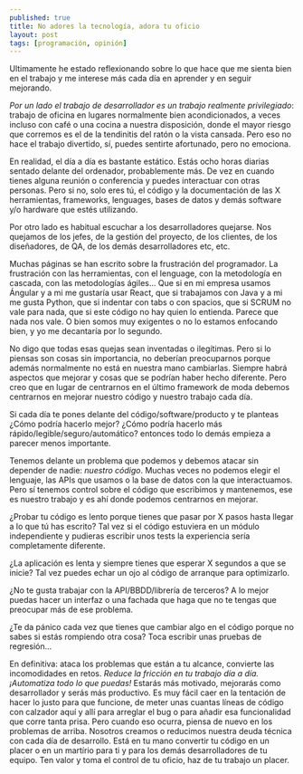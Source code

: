 ```yaml
---
published: true
title: No adores la tecnología, adora tu oficio
layout: post
tags: [programación, opinión] 
---
```


Ultimamente he estado reflexionando sobre lo que hace que me sienta bien en el trabajo y me interese más cada día en aprender y en seguir mejorando.

*Por un lado el trabajo de desarrollador es un trabajo realmente privilegiado*: trabajo de oficina en lugares normalmente bien acondicionados, a veces incluso con café o una cocina a nuestra disposición, donde el mayor riesgo que corremos es el de la tendinitis del ratón o la vista cansada. Pero eso no hace el trabajo divertido, sí, puedes sentirte afortunado, pero no emociona.

En realidad, el día a día es bastante estático. Estás ocho horas diarias sentado delante del ordenador, probablemente más. De vez en cuando tienes alguna reunión o conferencia y puedes interactuar con otras personas. Pero si no, solo eres tú, el código y la documentación de las X herramientas, frameworks, lenguages, bases de datos y demás software y/o hardware que estés utilizando.

Por otro lado es habitual escuchar a los desarrolladores quejarse. Nos quejamos de los jefes, de la gestión del proyecto, de los clientes, de los diseñadores, de QA, de los demás desarrolladores etc, etc.

Muchas páginas se han escrito sobre la frustración del programador. La frustración con las herramientas, con el lenguage, con la metodología en cascada, con las metodologías ágiles... Que si en mi empresa usamos Ángular y a mi me gustaría usar React, que si trabajamos con Java y a mi me gusta Python, que si indentar con tabs o con spacios, que si SCRUM no vale para nada, que si este código no hay quien lo entienda. Parece que nada nos vale. O bien somos muy exigentes o no lo estamos enfocando bien, y yo me decantaría por lo segundo.

No digo que todas esas quejas sean inventadas o ilegítimas. Pero si lo piensas son cosas sin importancia, no deberían preocuparnos porque además normalmente no está en nuestra mano cambiarlas. Siempre habrá aspectos que mejorar y cosas que se podrían haber hecho diferente. Pero creo que en lugar de centrarnos en el último framework de moda debemos centrarnos en mejorar nuestro código y nuestro trabajo cada día.

Si cada día te pones delante del código/software/producto y te planteas ¿Cómo podría hacerlo mejor? ¿Cómo podría hacerlo más rápido/legible/seguro/automático? entonces todo lo demás empieza a parecer menos importante. 

Tenemos delante un problema que podemos y debemos atacar sin depender de nadie: *nuestro código*. Muchas veces no podemos elegir el lenguaje, las APIs que usamos o la base de datos con la que interactuamos. Pero sí tenemos control sobre el código que escribimos y mantenemos, ese es nuestro trabajo y es ahí donde podemos centrarnos en mejorar. 

¿Probar tu código es lento porque tienes que pasar por X pasos hasta llegar a lo que tú has escrito? Tal vez si el código estuviera en un módulo independiente y pudieras escribir unos tests la experiencia sería completamente diferente. 

¿La aplicación es lenta y siempre tienes que esperar X segundos a que se inicie? Tal vez puedes echar un ojo al código de arranque para optimizarlo. 

¿No te gusta trabajar con la API/BBDD/librería de terceros? A lo mejor puedas hacer un interfaz o una fachada que haga que no te tengas que preocupar más de ese problema. 

¿Te da pánico cada vez que tienes que cambiar algo en el código porque no sabes si estás rompiendo otra cosa? Toca escribir unas pruebas de regresión...

En definitiva: ataca los problemas que están a tu alcance, convierte las incomodidades en retos. *Reduce la fricción en tu trabajo día a día. ¡Automatiza todo lo que puedas!* Estarás más motivado, mejorarás como desarrollador y serás más productivo. Es muy fácil caer en la tentación de hacer lo justo para que funcione, de meter unas cuantas líneas de código con calzador aquí y allí para arreglar el bug o para añadir esa funcionalidad que corre tanta prisa. Pero cuando eso ocurra, piensa de nuevo en los problemas de arriba. Nosotros creamos o reducimos nuestra deuda técnica con cada día de desarrollo. Está en tu mano convertir tu código en un placer o en un martírio para ti y para los demás desarrolladores de tu equipo. Ten valor y toma el control de tu oficio, haz de tu trabajo un placer.